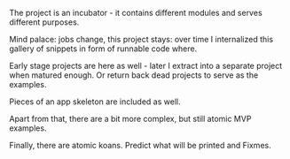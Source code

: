 
The project is an incubator - it contains different modules and serves different purposes.

Mind palace: jobs change, this project stays: over time I internalized this gallery of snippets in form of runnable code where.

Early stage projects are here as well - later I extract into a separate project when matured enough. Or return back dead projects to serve as the examples.

Pieces of an app skeleton are included as well.

Apart from that, there are a bit more complex, but still atomic MVP examples.

Finally, there are atomic koans. Predict what will be printed and Fixmes.